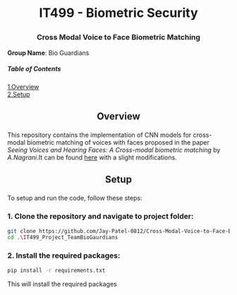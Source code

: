 # <p align='center'>IT499 - Biometric Security</p>
### <p align='center'>Cross Modal Voice to Face Biometric Matching</p>
**Group Name**: Bio Guardians <br/>

##### Table of Contents  
[1.Overview](#overview) <br/>
[2.Setup](#setup) <br/>
## <p align='center'>Overview</p>
This repository contains the implementation of CNN models for cross-modal biometric matching of voices with faces proposed in the paper _Seeing Voices and Hearing Faces: A Cross-modal biometric matching_ by _A.Nagrani_.It can be found [here](https://www.robots.ox.ac.uk/~vgg/publications/2018/Nagrani18a/nagrani18a.pdf) with a slight modifications.

## <p align='center'>Setup</p>
To setup and run the code, follow these steps:
### 1. Clone the repository and navigate to project folder:
```bash
git clone https://github.com/Jay-Patel-0812/Cross-Modal-Voice-to-Face-Biometric-Matching
cd .\IT499_Project_TeamBioGaurdians
```

### 2. Install the required packages:
```bash
pip install -r requirements.txt
```
This will install the required packages
